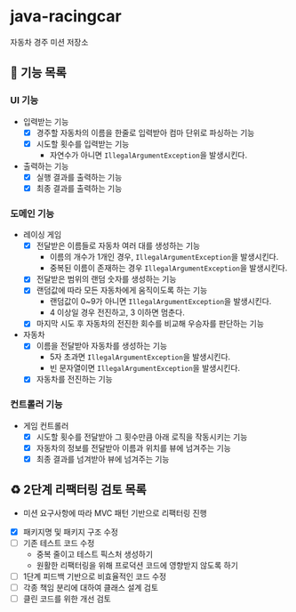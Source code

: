 # java-racingcar

자동차 경주 미션 저장소

## 📝 기능 목록

### UI 기능

- 입력받는 기능
    - [x] 경주할 자동차의 이름을 한줄로 입력받아 컴마 단위로 파싱하는 기능
    - [x] 시도할 횟수를 입력받는 기능
        - 자연수가 아니면 `IllegalArgumentException`을 발생시킨다.
- 출력하는 기능
    - [x] 실행 결과를 출력하는 기능
    - [x] 최종 결과를 출력하는 기능

### 도메인 기능

- 레이싱 게임
    - [x] 전달받은 이름들로 자동차 여러 대를 생성하는 기능
        - 이름의 개수가 1개인 경우, `IllegalArgumentException`을 발생시킨다.
        - 중복된 이름이 존재하는 경우 `IllegalArgumentException`을 발생시킨다.
    - [x] 전달받은 범위의 랜덤 숫자를 생성하는 기능
    - [x] 랜덤값에 따라 모든 자동차에게 움직이도록 하는 기능
        - 랜덤값이 0~9가 아니면 `IllegalArgumentException`을 발생시킨다.
        - 4 이상일 경우 전진하고, 3 이하면 멈춘다.
    - [x] 마지막 시도 후 자동차의 전진한 회수를 비교해 우승자를 판단하는 기능
- 자동차
    - [x] 이름을 전달받아 자동차를 생성하는 기능
        - 5자 초과면 `IllegalArgumentException`을 발생시킨다.
        - 빈 문자열이면 `IllegalArgumentException`을 발생시킨다.
    - [x] 자동차를 전진하는 기능

### 컨트롤러 기능

- 게임 컨트롤러
    - [x] 시도할 횟수를 전달받아 그 횟수만큼 아래 로직을 작동시키는 기능
    - [x] 자동차의 정보를 전달받아 이름과 위치를 뷰에 넘겨주는 기능
    - [x] 최종 결과를 넘겨받아 뷰에 넘겨주는 기능

## ♻️ 2단계 리팩터링 검토 목록

- 미션 요구사항에 따라 MVC 패턴 기반으로 리팩터링 진행
- [x] 패키지명 및 패키지 구조 수정
- [ ] 기존 테스트 코드 수정
  - 중복 줄이고 테스트 픽스처 생성하기
  - 원활한 리팩터링을 위해 프로덕션 코드에 영향받지 않도록 하기
- [ ] 1단계 피드백 기반으로 비효율적인 코드 수정
- [ ] 각종 책임 분리에 대하여 클래스 설계 검토
- [ ] 클린 코드를 위한 개선 검토
